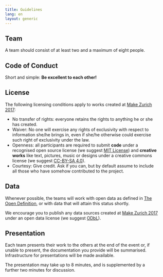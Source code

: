 ```yaml
---
title: Guidelines
lang: en
layout: generic
---
```


## Team

A team should consist of at least two and a maximum of eight people.

## Code of Conduct

Short and simple: **Be excellent to each other!**

## License

The following licensing conditions apply to works created at [Make Zurich 2017](https://makezurich.ch):

  - No transfer of rights: everyone retains the rights to anything he or she has created.
  - Waiver: No one will exercise any rights of exclusivity with respect to information she/he brings in, even if she/he otherwise could exercise such right of exclusivity under the law.
  - Openness: all participants are required to submit **code** under a recognised open source license (we suggest [MIT License](https://opensource.org/licenses/MIT)) and **creative works** like text, pictures, music or designs under a creative commons license (we suggest [CC-BY-SA 4.0](https://creativecommons.org/licenses/by-sa/4.0/)).
  - Courtesy: Give credit. Ask if you can, but by default assume to include all those who have somehow contributed to the project.

## Data

Whenever possible, the teams will work with open data as defined in [The Open Definition](http://opendefinition.org/od/2.1/en/), or with data that will attain this status shortly.

We encourage you to publish any data sources created at [Make Zurich 2017](https://makezurich.ch) under an open data license (we suggest [ODbL](http://wiki.openstreetmap.org/wiki/Open_Database_License)).

## Presentation

Each team presents their work to the others at the end of the event or, if unable to present, the documentation you provide will be summarised.
Infrastructure for presentations will be made available.

The presentation may take up to 8 minutes, and is supplemented by a further two minutes for discussion.
